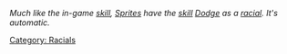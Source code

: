*Much like the in-game [skill](:Category:_Skills.md "wikilink"),
[Sprites](Sprites.md "wikilink") have the
[skill](:Category:_Skills.md "wikilink") [Dodge](Dodge.md "wikilink") as
a [racial](:Category:_Racials.md "wikilink"). It's automatic.*

[Category: Racials](Category:_Racials "wikilink")
